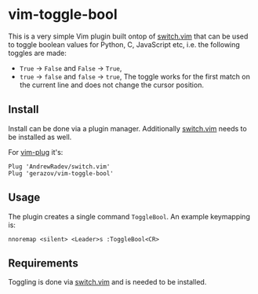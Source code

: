 # vim-toggle-bool

This is a very simple Vim plugin built ontop of [switch.vim](https://github.com/AndrewRadev/switch.vim) that can be used to toggle boolean values for Python, C, JavaScript etc, i.e. the following toggles are made: 
- `True` → `False` and `False` → `True`,
- `true` → `false` and `false` → `true`,
The toggle works for the first match on the current line and does not change the cursor position.

## Install

Install can be done via a plugin manager. Additionally [switch.vim](https://github.com/AndrewRadev/switch.vim) needs to be installed as well.

For [vim-plug](https://github.com/junegunn/vim-plug) it's:

```vim
Plug 'AndrewRadev/switch.vim'
Plug 'gerazov/vim-toggle-bool'
```

## Usage

The plugin creates a single command `ToggleBool`. An example keymapping is:

```vim
nnoremap <silent> <Leader>s :ToggleBool<CR>
```

## Requirements 

Toggling is done via [switch.vim](https://github.com/AndrewRadev/switch.vim) and is needed to be installed.
